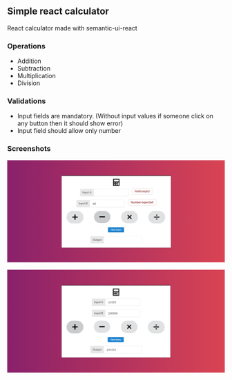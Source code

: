 ## Simple react calculator

React calculator made with semantic-ui-react

### Operations

* Addition
* Subtraction
* Multiplication
* Division


### Validations

* Input fields are mandatory. (Without input values if someone click on any button then it should show error)
* Input field should allow only number


### Screenshots

![1st](./public/1.png)

![2nd](./public/2.png)




